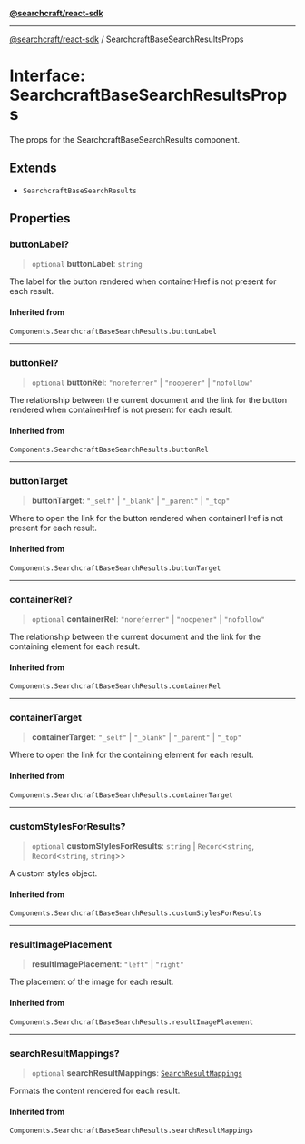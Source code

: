 [**@searchcraft/react-sdk**](/reference/sdk/js-react/README.md)

***

[@searchcraft/react-sdk](/reference/sdk/js-react/globals.md) / SearchcraftBaseSearchResultsProps

# Interface: SearchcraftBaseSearchResultsProps

The props for the SearchcraftBaseSearchResults component.

## Extends

- `SearchcraftBaseSearchResults`

## Properties

### buttonLabel?

> `optional` **buttonLabel**: `string`

The label for the button rendered when containerHref is not present for each result.

#### Inherited from

`Components.SearchcraftBaseSearchResults.buttonLabel`

***

### buttonRel?

> `optional` **buttonRel**: `"noreferrer"` \| `"noopener"` \| `"nofollow"`

The relationship between the current document and the link for the button rendered when containerHref is not present for each result.

#### Inherited from

`Components.SearchcraftBaseSearchResults.buttonRel`

***

### buttonTarget

> **buttonTarget**: `"_self"` \| `"_blank"` \| `"_parent"` \| `"_top"`

Where to open the link for the button rendered when containerHref is not present for each result.

#### Inherited from

`Components.SearchcraftBaseSearchResults.buttonTarget`

***

### containerRel?

> `optional` **containerRel**: `"noreferrer"` \| `"noopener"` \| `"nofollow"`

The relationship between the current document and the link for the containing element for each result.

#### Inherited from

`Components.SearchcraftBaseSearchResults.containerRel`

***

### containerTarget

> **containerTarget**: `"_self"` \| `"_blank"` \| `"_parent"` \| `"_top"`

Where to open the link for the containing element for each result.

#### Inherited from

`Components.SearchcraftBaseSearchResults.containerTarget`

***

### customStylesForResults?

> `optional` **customStylesForResults**: `string` \| `Record`\<`string`, `Record`\<`string`, `string`\>\>

A custom styles object.

#### Inherited from

`Components.SearchcraftBaseSearchResults.customStylesForResults`

***

### resultImagePlacement

> **resultImagePlacement**: `"left"` \| `"right"`

The placement of the image for each result.

#### Inherited from

`Components.SearchcraftBaseSearchResults.resultImagePlacement`

***

### searchResultMappings?

> `optional` **searchResultMappings**: [`SearchResultMappings`](/reference/sdk/js-react/type-aliases/SearchResultMappings.md)

Formats the content rendered for each result.

#### Inherited from

`Components.SearchcraftBaseSearchResults.searchResultMappings`
